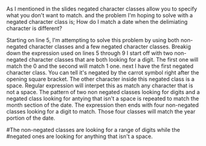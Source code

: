 As I mentioned in the slides negated character classes allow you to specify what you don't want to match.
and the problem I'm hoping to solve with a negated character class is; How do I match a date when the 
delimiating character is different? 

Starting on line 5, I'm attempting to solve this problem by using both non-negated character classes and
a few negated character classes. Breakig down the expression used on lines 5 through 9 I start off with two 
non-negated character classes that are both looking for a digit. The first one will match the 0 and the
second will match 1 one. next I have the first negated character class. You can tell it's negated by the
carrot symbol right after the opening square bracket. The other character inside this negated class is a space.
Regular expression will interpet this as match any character that is not a space. The pattern of two non
negated classes looking for digits and a negated class looking for antying that isn't a space is repeated
to match the month section of the date. The expression then ends with four non-negated classes looking for
a digit to match. Those four classes will match the year portion of the date.






#The non-negated classes are looking for a range of digits while the
#negated ones are looking for anything that isn't a space.  

